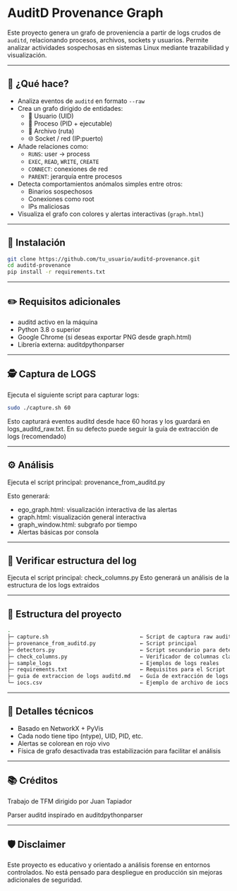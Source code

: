 # AuditD Provenance Graph

Este proyecto genera un grafo de proveniencia a partir de logs crudos de `auditd`, relacionando procesos, archivos, sockets y usuarios. Permite analizar actividades sospechosas en sistemas Linux mediante trazabilidad y visualización.

---

## 🧠 ¿Qué hace?

- Analiza eventos de `auditd` en formato `--raw`
- Crea un grafo dirigido de entidades:
  - 🧍 Usuario (UID)
  - 🧠 Proceso (PID + ejecutable)
  - 📄 Archivo (ruta)
  - 🌐 Socket / red (IP:puerto)
- Añade relaciones como:
  - `RUNS`: user → process
  - `EXEC`, `READ`, `WRITE`, `CREATE`
  - `CONNECT`: conexiones de red
  - `PARENT`: jerarquía entre procesos
- Detecta comportamientos anómalos simples entre otros:
  - Binarios sospechosos
  - Conexiones como root
  - IPs maliciosas
- Visualiza el grafo con colores y alertas interactivas (`graph.html`)

---

## 🚀 Instalación

```bash
git clone https://github.com/tu_usuario/auditd-provenance.git
cd auditd-provenance
pip install -r requirements.txt
```

---

## ✏️ Requisitos adicionales

- auditd activo en la máquina
- Python 3.8 o superior
- Google Chrome (si deseas exportar PNG desde graph.html)
- Librería externa: auditdpythonparser

---

## 🕵️ Captura de LOGS

Ejecuta el siguiente script para capturar logs:

```bash
sudo ./capture.sh 60
```
Esto capturará eventos auditd desde hace 60 horas y los guardará en logs_auditd_raw.txt. En su defecto puede seguir la guía de extracción de logs (recomendado)

---

## ⚙️ Análisis

Ejecuta el script principal: provenance_from_auditd.py

Esto generará:
- ego_graph.html: visualización interactiva de las alertas
- graph.html: visualización general interactiva
- graph_window.html: subgrafo por tiempo
- Alertas básicas por consola


---

## 🔎 Verificar estructura del log

Ejecuta el script principal: check_columns.py 
Esto generará un análisis de la estructura de los logs extraidos


---

## 📁 Estructura del proyecto
```bash
.
├─ capture.sh                             ← Script de captura raw auditd
├─ provenance_from_auditd.py              ← Script principal
├─ detectors.py                           ← Script secundario para detectar alertas
├─ check_columns.py                       ← Verificador de columnas clave
├─ sample_logs                            ← Ejemplos de logs reales 
├─ requirements.txt                       ← Requisitos para el Script
├─ guia de extraccion de logs auditd.md   ← Guía de extracción de logs
└─ iocs.csv                               ← Ejemplo de archivo de iocs
```

---

## 📌 Detalles técnicos

- Basado en NetworkX + PyVis
- Cada nodo tiene tipo (ntype), UID, PID, etc.
- Alertas se colorean en rojo vivo
- Física de grafo desactivada tras estabilización para facilitar el análisis


---

##  📚 Créditos
Trabajo de TFM dirigido por Juan Tapiador

Parser auditd inspirado en auditdpythonparser


---

## 🛡️ Disclaimer
Este proyecto es educativo y orientado a análisis forense en entornos controlados. No está pensado para despliegue en producción sin mejoras adicionales de seguridad.
